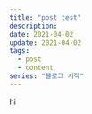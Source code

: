 ```yaml
---
title: "post test"
description:
date: 2021-04-02
update: 2021-04-02
tags:
  - post
  - content
series: "블로그 시작"
---
```



hi